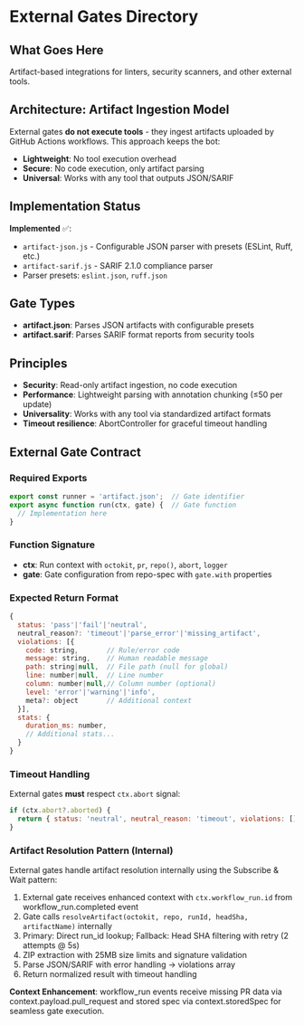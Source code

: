 # External Gates Directory

## What Goes Here
Artifact-based integrations for linters, security scanners, and other external tools.

## Architecture: Artifact Ingestion Model
External gates **do not execute tools** - they ingest artifacts uploaded by GitHub Actions workflows. This approach keeps the bot:
- **Lightweight**: No tool execution overhead
- **Secure**: No code execution, only artifact parsing
- **Universal**: Works with any tool that outputs JSON/SARIF

## Implementation Status
**Implemented** ✅:
- `artifact-json.js` - Configurable JSON parser with presets (ESLint, Ruff, etc.)
- `artifact-sarif.js` - SARIF 2.1.0 compliance parser  
- Parser presets: `eslint.json`, `ruff.json`

## Gate Types
- **artifact.json**: Parses JSON artifacts with configurable presets
- **artifact.sarif**: Parses SARIF format reports from security tools

## Principles
- **Security**: Read-only artifact ingestion, no code execution
- **Performance**: Lightweight parsing with annotation chunking (≤50 per update)
- **Universality**: Works with any tool via standardized artifact formats
- **Timeout resilience**: AbortController for graceful timeout handling

## External Gate Contract

### Required Exports
```javascript
export const runner = 'artifact.json';  // Gate identifier
export async function run(ctx, gate) {  // Gate function
  // Implementation here
}
```

### Function Signature
- **ctx**: Run context with `octokit`, `pr`, `repo()`, `abort`, `logger`
- **gate**: Gate configuration from repo-spec with `gate.with` properties

### Expected Return Format
```javascript
{
  status: 'pass'|'fail'|'neutral',
  neutral_reason?: 'timeout'|'parse_error'|'missing_artifact',
  violations: [{
    code: string,       // Rule/error code
    message: string,    // Human readable message
    path: string|null,  // File path (null for global)
    line: number|null,  // Line number
    column: number|null,// Column number (optional)
    level: 'error'|'warning'|'info',
    meta?: object       // Additional context
  }],
  stats: {
    duration_ms: number,
    // Additional stats...
  }
}
```

### Timeout Handling
External gates **must** respect `ctx.abort` signal:
```javascript
if (ctx.abort?.aborted) {
  return { status: 'neutral', neutral_reason: 'timeout', violations: [], stats: {} };
}
```

### Artifact Resolution Pattern (Internal)
External gates handle artifact resolution internally using the Subscribe & Wait pattern:
1. External gate receives enhanced context with `ctx.workflow_run.id` from workflow_run.completed event
2. Gate calls `resolveArtifact(octokit, repo, runId, headSha, artifactName)` internally
3. Primary: Direct run_id lookup; Fallback: Head SHA filtering with retry (2 attempts @ 5s)
4. ZIP extraction with 25MB size limits and signature validation
5. Parse JSON/SARIF with error handling → violations array
6. Return normalized result with timeout handling

**Context Enhancement**: workflow_run events receive missing PR data via context.payload.pull_request and stored spec via context.storedSpec for seamless gate execution.